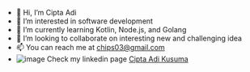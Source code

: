 - 👋 Hi, I’m Cipta Adi
- 👀 I’m interested in software development
- 🌱 I’m currently learning Kotlin, Node.js, and Golang
- 💞️ I’m looking to collaborate on interesting new and challenging idea
- 📫 You can reach me at <chips03@gmail.com>
- ![image]({https://img.shields.io/badge/LinkedIn-0077B5?style=for-the-badge&logo=linkedin&logoColor=white}) Check my linkedin page [Cipta Adi Kusuma](https://www.linkedin.com/in/cipta-adi-kusuma-37115a12/)

<!---
chips03/chips03 is a ✨ special ✨ repository because its `README.md` (this file) appears on your GitHub profile.
You can click the Preview link to take a look at your changes.
--->
